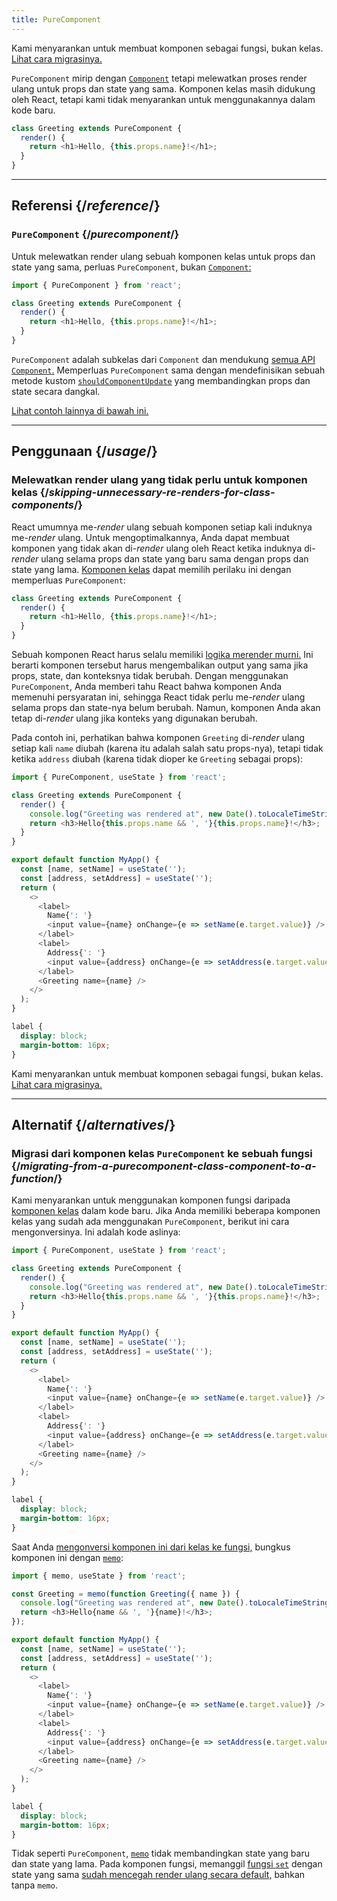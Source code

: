 ```yaml
---
title: PureComponent
---
```


<Pitfall>

Kami menyarankan untuk membuat komponen sebagai fungsi, bukan kelas. [Lihat cara migrasinya.](#alternatives)

</Pitfall>

<Intro>

`PureComponent` mirip dengan [`Component`](/reference/react/Component) tetapi melewatkan proses render ulang untuk props dan state yang sama. Komponen kelas masih didukung oleh React, tetapi kami tidak menyarankan untuk menggunakannya dalam kode baru.

```js
class Greeting extends PureComponent {
  render() {
    return <h1>Hello, {this.props.name}!</h1>;
  }
}
```

</Intro>

<InlineToc />

---

## Referensi {/*reference*/}

### `PureComponent` {/*purecomponent*/}
Untuk melewatkan render ulang sebuah komponen kelas untuk props dan state yang sama, perluas `PureComponent`, bukan [`Component`:](/reference/react/Component)

```js
import { PureComponent } from 'react';

class Greeting extends PureComponent {
  render() {
    return <h1>Hello, {this.props.name}!</h1>;
  }
}
```

`PureComponent` adalah subkelas dari `Component` dan mendukung [semua API `Component`.](/reference/react/Component#reference) Memperluas `PureComponent` sama dengan mendefinisikan sebuah metode kustom [`shouldComponentUpdate`](/reference/react/Component#shouldcomponentupdate) yang membandingkan props dan state secara dangkal.


[Lihat contoh lainnya di bawah ini.](#usage)

---

## Penggunaan {/*usage*/}

### Melewatkan render ulang yang tidak perlu untuk komponen kelas {/*skipping-unnecessary-re-renders-for-class-components*/}

React umumnya me-*render* ulang sebuah komponen setiap kali induknya me-*render* ulang. Untuk mengoptimalkannya, Anda dapat membuat komponen yang tidak akan di-*render* ulang oleh React ketika induknya di-*render* ulang selama props dan state yang baru sama dengan props dan state yang lama. [Komponen kelas](/reference/react/Component) dapat memilih perilaku ini dengan memperluas `PureComponent`:

```js {1}
class Greeting extends PureComponent {
  render() {
    return <h1>Hello, {this.props.name}!</h1>;
  }
}
```

Sebuah komponen React harus selalu memiliki [logika merender murni.](/learn/keeping-components-pure) Ini berarti komponen tersebut harus mengembalikan output yang sama jika props, state, dan konteksnya tidak berubah. Dengan menggunakan `PureComponent`, Anda memberi tahu React bahwa komponen Anda memenuhi persyaratan ini, sehingga React tidak perlu me-*render* ulang selama props dan state-nya belum berubah. Namun, komponen Anda akan tetap di-*render* ulang jika konteks yang digunakan berubah.

Pada contoh ini, perhatikan bahwa komponen `Greeting` di-*render* ulang setiap kali `name` diubah (karena itu adalah salah satu props-nya), tetapi tidak ketika `address` diubah (karena tidak dioper ke `Greeting` sebagai props):

<Sandpack>

```js
import { PureComponent, useState } from 'react';

class Greeting extends PureComponent {
  render() {
    console.log("Greeting was rendered at", new Date().toLocaleTimeString());
    return <h3>Hello{this.props.name && ', '}{this.props.name}!</h3>;
  }
}

export default function MyApp() {
  const [name, setName] = useState('');
  const [address, setAddress] = useState('');
  return (
    <>
      <label>
        Name{': '}
        <input value={name} onChange={e => setName(e.target.value)} />
      </label>
      <label>
        Address{': '}
        <input value={address} onChange={e => setAddress(e.target.value)} />
      </label>
      <Greeting name={name} />
    </>
  );
}
```

```css
label {
  display: block;
  margin-bottom: 16px;
}
```

</Sandpack>

<Pitfall>

Kami menyarankan untuk membuat komponen sebagai fungsi, bukan kelas. [Lihat cara migrasinya.](#alternatives)

</Pitfall>

---

## Alternatif {/*alternatives*/}

### Migrasi dari komponen kelas `PureComponent` ke sebuah fungsi {/*migrating-from-a-purecomponent-class-component-to-a-function*/}

Kami menyarankan untuk menggunakan komponen fungsi daripada [komponen kelas](/reference/react/Component) dalam kode baru. Jika Anda memiliki beberapa komponen kelas yang sudah ada menggunakan `PureComponent`, berikut ini cara mengonversinya. Ini adalah kode aslinya:

<Sandpack>

```js
import { PureComponent, useState } from 'react';

class Greeting extends PureComponent {
  render() {
    console.log("Greeting was rendered at", new Date().toLocaleTimeString());
    return <h3>Hello{this.props.name && ', '}{this.props.name}!</h3>;
  }
}

export default function MyApp() {
  const [name, setName] = useState('');
  const [address, setAddress] = useState('');
  return (
    <>
      <label>
        Name{': '}
        <input value={name} onChange={e => setName(e.target.value)} />
      </label>
      <label>
        Address{': '}
        <input value={address} onChange={e => setAddress(e.target.value)} />
      </label>
      <Greeting name={name} />
    </>
  );
}
```

```css
label {
  display: block;
  margin-bottom: 16px;
}
```

</Sandpack>

Saat Anda [mengonversi komponen ini dari kelas ke fungsi,](/reference/react/Component#alternatives) bungkus komponen ini dengan [`memo`](/reference/react/memo):

<Sandpack>

```js
import { memo, useState } from 'react';

const Greeting = memo(function Greeting({ name }) {
  console.log("Greeting was rendered at", new Date().toLocaleTimeString());
  return <h3>Hello{name && ', '}{name}!</h3>;
});

export default function MyApp() {
  const [name, setName] = useState('');
  const [address, setAddress] = useState('');
  return (
    <>
      <label>
        Name{': '}
        <input value={name} onChange={e => setName(e.target.value)} />
      </label>
      <label>
        Address{': '}
        <input value={address} onChange={e => setAddress(e.target.value)} />
      </label>
      <Greeting name={name} />
    </>
  );
}
```

```css
label {
  display: block;
  margin-bottom: 16px;
}
```

</Sandpack>

<Note>

Tidak seperti `PureComponent`, [`memo`](/reference/react/memo) tidak membandingkan state yang baru dan state yang lama. Pada komponen fungsi, memanggil [fungsi `set`](/reference/react/useState#setstate) dengan state yang sama [sudah mencegah render ulang secara default,](/reference/react/memo#updating-a-memoized-component-using-state) bahkan tanpa `memo`.

</Note>
